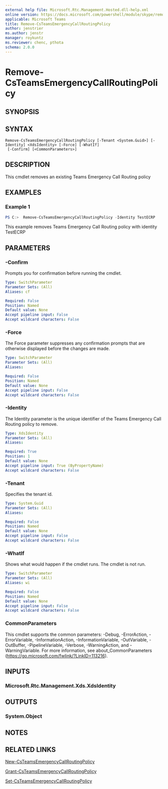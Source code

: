 ```yaml
---
external help file: Microsoft.Rtc.Management.Hosted.dll-help.xml
online version: https://docs.microsoft.com/powershell/module/skype/remove-csteamsemergencycallroutingpolicy
applicable: Microsoft Teams
title: Remove-CsTeamsEmergencyCallRoutingPolicy
author: jenstrier
ms.author: jenstr
manager: roykuntz
ms.reviewer: chenc, pthota
schema: 2.0.0
---
```


# Remove-CsTeamsEmergencyCallRoutingPolicy

## SYNOPSIS

## SYNTAX

```
Remove-CsTeamsEmergencyCallRoutingPolicy [-Tenant <System.Guid>] [-Identity] <XdsIdentity> [-Force] [-WhatIf]
 [-Confirm] [<CommonParameters>]
```

## DESCRIPTION
 This cmdlet removes an existing Teams Emergency Call Routing policy

## EXAMPLES

### Example 1
```powershell
PS C:>  Remove-CsTeamsEmergencyCallRoutingPolicy -Identity TestECRP
```

 This example removes Teams Emergency Call Routing policy with identity TestECRP

## PARAMETERS

### -Confirm
Prompts you for confirmation before running the cmdlet.

```yaml
Type: SwitchParameter
Parameter Sets: (All)
Aliases: cf

Required: False
Position: Named
Default value: None
Accept pipeline input: False
Accept wildcard characters: False
```

### -Force
 The Force parameter suppresses any confirmation prompts that are otherwise displayed before the changes are made.

```yaml
Type: SwitchParameter
Parameter Sets: (All)
Aliases:

Required: False
Position: Named
Default value: None
Accept pipeline input: False
Accept wildcard characters: False
```

### -Identity
 The Identity parameter is the unique identifier of the Teams Emergency Call Routing policy to remove.

```yaml
Type: XdsIdentity
Parameter Sets: (All)
Aliases:

Required: True
Position: 1
Default value: None
Accept pipeline input: True (ByPropertyName)
Accept wildcard characters: False
```

### -Tenant
 Specifies the tenant id.

```yaml
Type: System.Guid
Parameter Sets: (All)
Aliases:

Required: False
Position: Named
Default value: None
Accept pipeline input: False
Accept wildcard characters: False
```

### -WhatIf
Shows what would happen if the cmdlet runs.
The cmdlet is not run.

```yaml
Type: SwitchParameter
Parameter Sets: (All)
Aliases: wi

Required: False
Position: Named
Default value: None
Accept pipeline input: False
Accept wildcard characters: False
```

### CommonParameters
This cmdlet supports the common parameters: -Debug, -ErrorAction, -ErrorVariable, -InformationAction, -InformationVariable, -OutVariable, -OutBuffer, -PipelineVariable, -Verbose, -WarningAction, and -WarningVariable. For more information, see about_CommonParameters (https://go.microsoft.com/fwlink/?LinkID=113216).

## INPUTS

### Microsoft.Rtc.Management.Xds.XdsIdentity

## OUTPUTS

### System.Object
## NOTES

## RELATED LINKS

[New-CsTeamsEmergencyCallRoutingPolicy](New-CsTeamsEmergencyCallRoutingPolicy.md)

[Grant-CsTeamsEmergencyCallRoutingPolicy](Grant-CsTeamsEmergencyCallRoutingPolicy.md)

[Set-CsTeamsEmergencyCallRoutingPolicy](Set-CsTeamsEmergencyCallRoutingPolicy.md)
